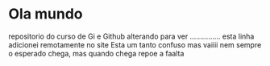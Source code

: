 # Ola mundo
 repositorio do curso de Gi e Github
alterando para ver ...............
esta linha adicionei remotamente no site
Esta um tanto confuso mas vaiiii
nem sempre o esperado chega, mas quando chega repoe a faalta
